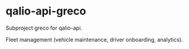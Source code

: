 # qalio-api-greco

Subproject greco for qalio-api.

Fleet management (vehicle maintenance, driver onboarding, analytics).
